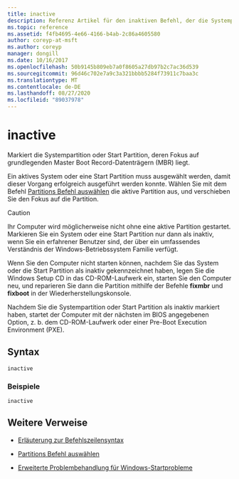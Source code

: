 ```yaml
---
title: inactive
description: Referenz Artikel für den inaktiven Befehl, der die Systempartition oder Start Partition mit dem Fokus als inaktiv auf grundlegenden Master Boot Record (MBR) kennzeichnet.
ms.topic: reference
ms.assetid: f4fb4695-4e66-4166-b4ab-2c86a4605580
author: coreyp-at-msft
ms.author: coreyp
manager: dongill
ms.date: 10/16/2017
ms.openlocfilehash: 50b9145b809eb7a0f8605a27db97b2c7ac36d539
ms.sourcegitcommit: 96d46c702e7a9c3a321bbbb5284f73911c7baa3c
ms.translationtype: MT
ms.contentlocale: de-DE
ms.lasthandoff: 08/27/2020
ms.locfileid: "89037978"
---
```

# <a name="inactive"></a>inactive

Markiert die Systempartition oder Start Partition, deren Fokus auf grundlegenden Master Boot Record-Datenträgern (MBR) liegt.

Ein aktives System oder eine Start Partition muss ausgewählt werden, damit dieser Vorgang erfolgreich ausgeführt werden konnte. Wählen Sie mit dem Befehl [Partitions Befehl auswählen](select-partition.md) die aktive Partition aus, und verschieben Sie den Fokus auf die Partition.

> [!CAUTION]
> Ihr Computer wird möglicherweise nicht ohne eine aktive Partition gestartet. Markieren Sie ein System oder eine Start Partition nur dann als inaktiv, wenn Sie ein erfahrener Benutzer sind, der über ein umfassendes Verständnis der Windows-Betriebssystem Familie verfügt.<p>Wenn Sie den Computer nicht starten können, nachdem Sie das System oder die Start Partition als inaktiv gekennzeichnet haben, legen Sie die Windows Setup CD in das CD-ROM-Laufwerk ein, starten Sie den Computer neu, und reparieren Sie dann die Partition mithilfe der Befehle **fixmbr** und **fixboot** in der Wiederherstellungskonsole.
>
> Nachdem Sie die Systempartition oder Start Partition als inaktiv markiert haben, startet der Computer mit der nächsten im BIOS angegebenen Option, z. b. dem CD-ROM-Laufwerk oder einer Pre-Boot Execution Environment (PXE).

## <a name="syntax"></a>Syntax

```
inactive
```

### <a name="examples"></a>Beispiele

```
inactive
```

## <a name="additional-references"></a>Weitere Verweise

- [Erläuterung zur Befehlszeilensyntax](command-line-syntax-key.md)

- [Partitions Befehl auswählen](select-partition.md)

- [Erweiterte Problembehandlung für Windows-Startprobleme](/windows/client-management/advanced-troubleshooting-boot-problems)
